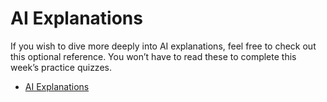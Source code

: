 # AI Explanations

If you wish to dive more deeply into AI explanations, feel free to check out this optional reference. You won’t have to read these to complete this week’s practice quizzes.

* [AI Explanations](https://storage.googleapis.com/cloud-ai-whitepapers/AI%20Explainability%20Whitepaper.pdf)

